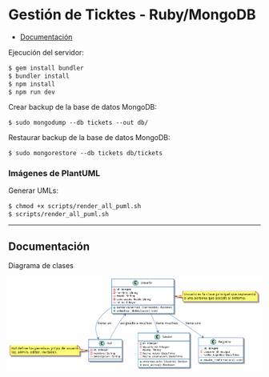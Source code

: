 # Gestión de Ticktes - Ruby/MongoDB

- [Documentación](#documentación)

Ejecución del servidor:

    $ gem install bundler
    $ bundler install
    $ npm install
    $ npm run dev

Crear backup de la base de datos MongoDB:

    $ sudo mongodump --db tickets --out db/

Restaurar backup de la base de datos MongoDB:

    $ sudo mongorestore --db tickets db/tickets

### Imágenes de PlantUML

Generar UMLs:

    $ chmod +x scripts/render_all_puml.sh
    $ scripts/render_all_puml.sh

---

## Documentación

Diagrama de clases

![Diagrama UML](./docs/pics/class_diagram.png)